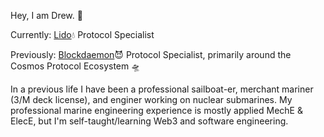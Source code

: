 Hey, I am Drew. 👋

Currently: [Lido](https://www.lido.fi)💧 Protocol Specialist

Previously: [Blockdaemon](https://blockdaemon.com/)😈 Protocol Specialist, primarily around the Cosmos Protocol Ecosystem 🛸

In a previous life I have been a professional sailboat-er, merchant mariner (3/M deck license), and enginer working on nuclear submarines.
My professional marine engineering experience is mostly applied MechE & ElecE, but I'm self-taught/learning Web3 and software engineering.
